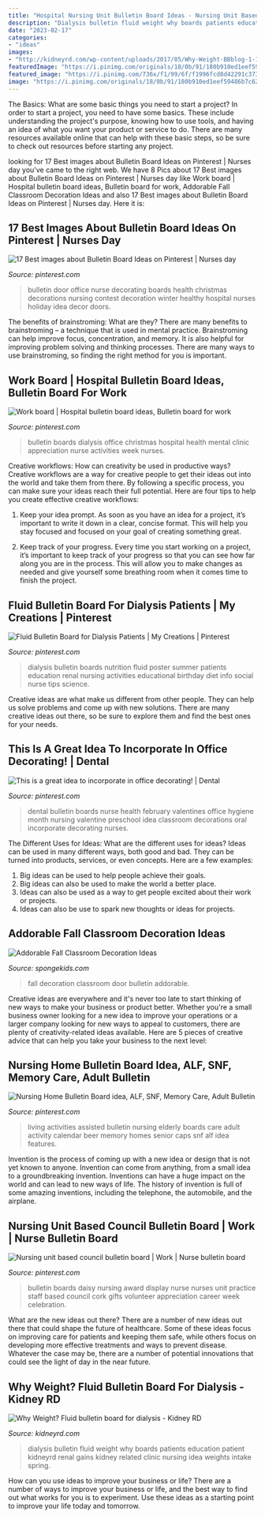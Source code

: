 ```yaml
---
title: "Hospital Nursing Unit Bulletin Board Ideas - Nursing Unit Based Council Bulletin Board"
description: "Dialysis bulletin fluid weight why boards patients education patient kidneyrd renal gains kidney related clinic nursing idea weights intake spring"
date: "2023-02-17"
categories:
- "ideas"
images:
- "http://kidneyrd.com/wp-content/uploads/2017/05/Why-Weight-BBblog-1-1024x768.png"
featuredImage: "https://i.pinimg.com/originals/18/0b/91/180b910ed1eef59486b7c622396fa958.jpg"
featured_image: "https://i.pinimg.com/736x/f1/99/6f/f1996fcd8d42291c373f5f258d3971f2.jpg"
image: "https://i.pinimg.com/originals/18/0b/91/180b910ed1eef59486b7c622396fa958.jpg"
---
```



The Basics: What are some basic things you need to start a project?
In order to start a project, you need to have some basics. These include understanding the project's purpose, knowing how to use tools, and having an idea of what you want your product or service to do. There are many resources available online that can help with these basic steps, so be sure to check out resources before starting any project.

	

		
looking for 17 Best images about Bulletin Board Ideas on Pinterest | Nurses day you've came to the right web. We have 8 Pics about 17 Best images about Bulletin Board Ideas on Pinterest | Nurses day like Work board | Hospital bulletin board ideas, Bulletin board for work, Addorable Fall Classroom Decoration Ideas and also 17 Best images about Bulletin Board Ideas on Pinterest | Nurses day. Here it is:
		
    
## 17 Best Images About Bulletin Board Ideas On Pinterest | Nurses Day

<img loading=lazy src="https://s-media-cache-ak0.pinimg.com/736x/b0/6f/07/b06f07d666642ef7f9a884642e78c4fa.jpg" onerror="this.onerror=null;this.src='https://tse3.mm.bing.net/th?id=OIP.l26bkAnqMEODp-e7E3lV5gHaJ6&amp;pid=15.1';" alt="17 Best images about Bulletin Board Ideas on Pinterest | Nurses day">

_Source: pinterest.com_

>bulletin door office nurse decorating boards health christmas decorations nursing contest decoration winter healthy hospital nurses holiday idea decor doors. 

	

The benefits of brainstroming: What are they?
There are many benefits to brainstroming – a technique that is used in mental practice. Brainstroming can help improve focus, concentration, and memory. It is also helpful for improving problem solving and thinking processes. There are many ways to use brainstroming, so finding the right method for you is important.

    
## Work Board | Hospital Bulletin Board Ideas, Bulletin Board For Work

<img loading=lazy src="https://i.pinimg.com/736x/f1/99/6f/f1996fcd8d42291c373f5f258d3971f2.jpg" onerror="this.onerror=null;this.src='https://tse2.mm.bing.net/th?id=OIP.BhEcNMOThY2fChSPFxJEAgHaJ3&amp;pid=15.1';" alt="Work board | Hospital bulletin board ideas, Bulletin board for work">

_Source: pinterest.com_

>bulletin boards dialysis office christmas hospital health mental clinic appreciation nurse activities week nurses. 

	

Creative workflows: How can creativity be used in productive ways?
Creative workflows are a way for creative people to get their ideas out into the world and take them from there. By following a specific process, you can make sure your ideas reach their full potential. Here are four tips to help you create effective creative workflows:
1. Keep your idea prompt. As soon as you have an idea for a project, it’s important to write it down in a clear, concise format. This will help you stay focused and focused on your goal of creating something great.

2. Keep track of your progress. Every time you start working on a project, it’s important to keep track of your progress so that you can see how far along you are in the process. This will allow you to make changes as needed and give yourself some breathing room when it comes time to finish the project.


    
## Fluid Bulletin Board For Dialysis Patients | My Creations | Pinterest

<img loading=lazy src="https://s-media-cache-ak0.pinimg.com/736x/62/0a/d4/620ad46626667f3af2997627635db126.jpg" onerror="this.onerror=null;this.src='https://tse4.mm.bing.net/th?id=OIP.-KntImyYf1KsreHH8JZLigHaJ4&amp;pid=15.1';" alt="Fluid Bulletin Board for Dialysis Patients | My Creations | Pinterest">

_Source: pinterest.com_

>dialysis bulletin boards nutrition fluid poster summer patients education renal nursing activities educational birthday diet info social nurse tips science. 

	

Creative ideas are what make us different from other people. They can help us solve problems and come up with new solutions. There are many creative ideas out there, so be sure to explore them and find the best ones for your needs.

    
## This Is A Great Idea To Incorporate In Office Decorating! | Dental

<img loading=lazy src="https://i.pinimg.com/originals/18/0b/91/180b910ed1eef59486b7c622396fa958.jpg" onerror="this.onerror=null;this.src='https://tse1.mm.bing.net/th?id=OIP.LPYF4LdMSvOOQ391CxV7CAHaHa&amp;pid=15.1';" alt="This is a great idea to incorporate in office decorating! | Dental">

_Source: pinterest.com_

>dental bulletin boards nurse health february valentines office hygiene month nursing valentine preschool idea classroom decorations oral incorporate decorating nurses. 

	

The Different Uses for Ideas: What are the different uses for ideas?
Ideas can be used in many different ways, both good and bad. They can be turned into products, services, or even concepts. Here are a few examples:
1. Big ideas can be used to help people achieve their goals. 
2. Big ideas can also be used to make the world a better place. 
3. Ideas can also be used as a way to get people excited about their work or projects. 
4. Ideas can also be use to spark new thoughts or ideas for projects.

    
## Addorable Fall Classroom Decoration Ideas

<img loading=lazy src="https://spongekids.com/wp-content/uploads/2016/11/fall-bulletin-board/14-fall-bulletin-board-ideas.jpg" onerror="this.onerror=null;this.src='https://tse1.mm.bing.net/th?id=OIP.hhW53hH4TMljtD6oieWQwgHaNF&amp;pid=15.1';" alt="Addorable Fall Classroom Decoration Ideas">

_Source: spongekids.com_

>fall decoration classroom door bulletin addorable. 

	

Creative ideas are everywhere and it's never too late to start thinking of new ways to make your business or product better. Whether you're a small business owner looking for a new idea to improve your operations or a larger company looking for new ways to appeal to customers, there are plenty of creativity-related ideas available. Here are 5 pieces of creative advice that can help you take your business to the next level: 

    
## Nursing Home Bulletin Board Idea, ALF, SNF, Memory Care, Adult Bulletin

<img loading=lazy src="https://s-media-cache-ak0.pinimg.com/736x/f8/47/39/f8473995aaaa1f9e7ef0bedc2fd7689d.jpg" onerror="this.onerror=null;this.src='https://tse3.mm.bing.net/th?id=OIP.NUJjQkalOgi8bsQp6xVHdgHaFj&amp;pid=15.1';" alt="Nursing Home Bulletin Board idea, ALF, SNF, Memory Care, Adult Bulletin">

_Source: pinterest.com_

>living activities assisted bulletin nursing elderly boards care adult activity calendar beer memory homes senior caps snf alf idea features. 

	

Invention is the process of coming up with a new idea or design that is not yet known to anyone. Invention can come from anything, from a small idea to a groundbreaking invention. Inventions can have a huge impact on the world and can lead to new ways of life. The history of invention is full of some amazing inventions, including the telephone, the automobile, and the airplane.

    
## Nursing Unit Based Council Bulletin Board | Work | Nurse Bulletin Board

<img loading=lazy src="https://i.pinimg.com/236x/d9/99/d5/d999d5df83cb00cd876a7e646d1b93e6--bulletin-boards-nurses.jpg?b=t" onerror="this.onerror=null;this.src='https://tse3.mm.bing.net/th?id=OIP.MbAE7mDYx4Zo3jxYJ-Ua-wAAAA&amp;pid=15.1';" alt="Nursing unit based council bulletin board | Work | Nurse bulletin board">

_Source: pinterest.com_

>bulletin boards daisy nursing award display nurse nurses unit practice staff based council cork gifts volunteer appreciation career week celebration. 

	

What are the new ideas out there?
There are a number of new ideas out there that could shape the future of healthcare. Some of these ideas focus on improving care for patients and keeping them safe, while others focus on developing more effective treatments and ways to prevent disease. Whatever the case may be, there are a number of potential innovations that could see the light of day in the near future.

    
## Why Weight? Fluid Bulletin Board For Dialysis - Kidney RD

<img loading=lazy src="http://kidneyrd.com/wp-content/uploads/2017/05/Why-Weight-BBblog-1-1024x768.png" onerror="this.onerror=null;this.src='https://tse3.mm.bing.net/th?id=OIP.1_tEggFLRwzfvwW9rePFZgHaFj&amp;pid=15.1';" alt="Why Weight? Fluid bulletin board for dialysis - Kidney RD">

_Source: kidneyrd.com_

>dialysis bulletin fluid weight why boards patients education patient kidneyrd renal gains kidney related clinic nursing idea weights intake spring. 

	

How can you use ideas to improve your business or life?
There are a number of ways to improve your business or life, and the best way to find out what works for you is to experiment. Use these ideas as a starting point to improve your life today and tomorrow.


